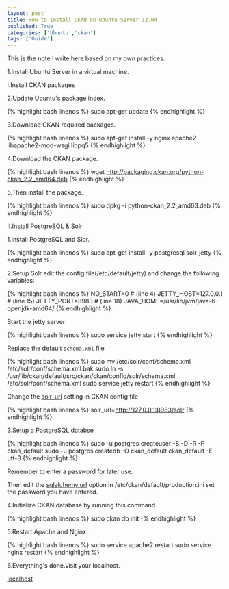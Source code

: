 ```yaml
---
layout: post
title: How to Install CKAN on Ubuntu Server 12.04
published: True
categories: ['Ubuntu','ckan']
tags: ['Guide']
---
```


This is the note I write here based on my own practices.
<!--more-->

1.Install Ubuntu Server in a virtual machine.

Ⅰ.Install CKAN packages

2.Update Ubuntu's package index.

{% highlight bash linenos %}
sudo apt-get update
{% endhighlight %}

3.Download CKAN required packages.

{% highlight bash linenos %}
sudo apt-get install -y nginx apache2 libapache2-mod-wsgi libpq5
{% endhighlight %}

4.Download the CKAN package.

{% highlight bash linenos %}
wget http://packaging.ckan.org/python-ckan_2.2_amd64.deb
{% endhighlight %}

5.Then install the package.

{% highlight bash linenos %}
sudo dpkg -i python-ckan_2.2_amd63.deb
{% endhighlight %}

Ⅱ.Install PostgreSQL & Solr

1.Install PostgreSQL and Slor.

{% highlight bash linenos %}
sudo apt-get install -y postgresql solr-jetty
{% endhighlight %}

2.Setup Solr
edit the config file(/etc/default/jetty) and change the following variables:
	
{% highlight bash linenos %}
NO_START=0            # (line 4)
JETTY_HOST=127.0.0.1  # (line 15)
JETTY_PORT=8983       # (line 18)
JAVA_HOME=/usr/lib/jvm/java-6-openjdk-amd64/
{% endhighlight %}

Start the jetty server:

{% highlight bash linenos %}
sudo service jetty start
{% endhighlight %}

Replace the default `schema.xml` file

{% highlight bash linenos %}
sudo mv /etc/solr/conf/schema.xml /etc/solr/conf/schema.xml.bak
sudo ln -s /usr/lib/ckan/default/src/ckan/ckan/config/solr/schema.xml /etc/solr/conf/schema.xml
sudo service jetty restart
{% endhighlight %}

Change the [solr_url](http://docs.ckan.org/en/latest/maintaining/configuration.html#solr-url) setting in CKAN config file

{% highlight bash linenos %}
solr_url=http://127.0.0.1:8983/solr
{% endhighlight %}

3.Setup a PostgreSQL databse

{% highlight bash linenos %}
sudo -u postgres createuser -S -D -R -P ckan_default
sudo -u postgres createdb -O ckan_default ckan_default -E utf-8
{% endhighlight %}

Remember to enter a password for later use.

Then edit the [sqlalchemy.url](http://docs.ckan.org/en/latest/maintaining/configuration.html#sqlalchemy-url) option in /etc/ckan/default/production.ini set the password you have entered.

4.Initialize CKAN database by running this command.

{% highlight bash linenos %}
sudo ckan db init
{% endhighlight %}

5.Restart Apache and Nginx.

{% highlight bash linenos %}
sudo service apache2 restart
sudo service nginx restart
{% endhighlight %}

6.Everything's done.visit your localhost.

[localhost](http://localhost)





